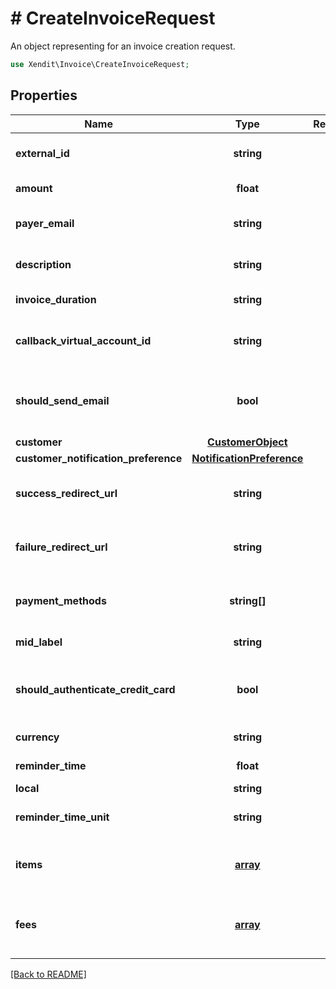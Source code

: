 # # CreateInvoiceRequest
An object representing for an invoice creation request.

```php
use Xendit\Invoice\CreateInvoiceRequest;
```

## Properties

| Name | Type | Required | Description | Examples |
|------------|:-------------:|:-------------:|-------------|:-------------:|
| **external_id** | **string** | ☑️ | The external ID of the invoice. | null |
| **amount** | **float** | ☑️ | The invoice amount. | null |
| **payer_email** | **string** |  | The email address of the payer. | null |
| **description** | **string** |  | A description of the payment. | null |
| **invoice_duration** | **string** |  | The duration of the invoice. | null |
| **callback_virtual_account_id** | **string** |  | The ID of the callback virtual account. | null |
| **should_send_email** | **bool** |  | Indicates whether email notifications should be sent. | null |
| **customer** | [**CustomerObject**](CustomerObject.md) |  |  | null |
| **customer_notification_preference** | [**NotificationPreference**](NotificationPreference.md) |  |  | null |
| **success_redirect_url** | **string** |  | The URL to redirect to on successful payment. | null |
| **failure_redirect_url** | **string** |  | The URL to redirect to on payment failure. | null |
| **payment_methods** | **string[]** |  | An array of available payment methods. | null |
| **mid_label** | **string** |  | The middle label. | null |
| **should_authenticate_credit_card** | **bool** |  | Indicates whether credit card authentication is required. | null |
| **currency** | **string** |  | The currency of the invoice. | null |
| **reminder_time** | **float** |  | The reminder time. | null |
| **local** | **string** |  | The local. | null |
| **reminder_time_unit** | **string** |  | The unit of the reminder time. | null |
| **items** | [**array**](InvoiceItem.md) |  | An array of items included in the invoice. | null |
| **fees** | [**array**](InvoiceFee.md) |  | An array of fees associated with the invoice. | null |


[[Back to README]](../../README.md)
